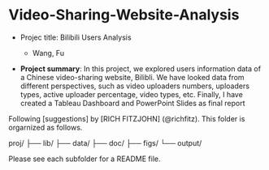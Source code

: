 # Video-Sharing-Website-Analysis

+ Projec title: Bilibili Users Analysis

	+ Wang, Fu 

+ **Project summary**: In this project, we explored users information data of a Chinese video-sharing website, Bilibli. We have looked data from different perspectives, such as video uploaders numbers, uploaders types, active uploader percentage, video types, etc. Finally, I have created a Tableau Dashboard and PowerPoint Slides as final report

Following [suggestions] by [RICH FITZJOHN] (@richfitz). This folder is orgarnized as follows.

proj/
├── lib/
├── data/
├── doc/
├── figs/
└── output/

Please see each subfolder for a README file.
